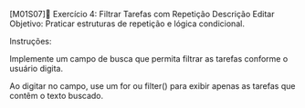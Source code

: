 [M01S07]🧰 Exercício 4: Filtrar Tarefas com Repetição
Descrição
Editar
Objetivo: Praticar estruturas de repetição e lógica condicional.

Instruções:

Implemente um campo de busca que permita filtrar as tarefas conforme o usuário digita.

Ao digitar no campo, use um for ou filter() para exibir apenas as tarefas que contêm o texto buscado.